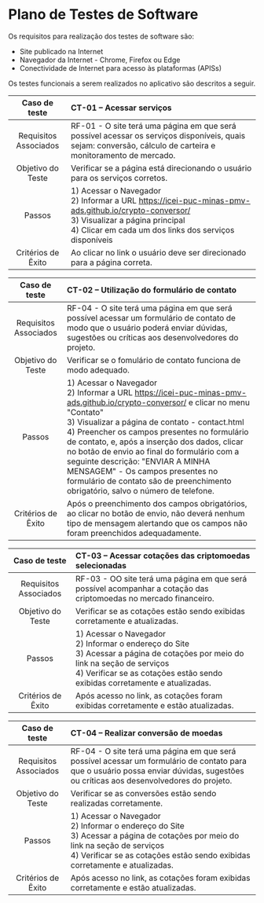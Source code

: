 # Plano de Testes de Software

Os requisitos para realização dos testes de software são:

- Site publicado na Internet
- Navegador da Internet - Chrome, Firefox ou Edge
- Conectividade de Internet para acesso às plataformas (APISs)

Os testes funcionais a serem realizados no aplicativo são descritos a seguir.

|     Caso de teste     | CT-01 – Acessar serviços                                                                                                                                                                                    |
| :-------------------: | :---------------------------------------------------------------------------------------------------------------------------------------------------------------------------------------------------------- |
| Requisitos Associados | RF-01 - O site terá uma página em que será possível acessar os serviços disponíveis, quais sejam: conversão, cálculo de carteira e monitoramento de mercado.                                                |
|   Objetivo do Teste   | Verificar se a página está direcionando o usuário para os serviços corretos.                                                                                                                                |
|        Passos         | 1) Acessar o Navegador <br> 2) Informar a URL https://icei-puc-minas-pmv-ads.github.io/crypto-conversor/ <br> 3) Visualizar a página principal <br> 4) Clicar em cada um dos links dos serviços disponíveis |
|  Critérios de Êxito   | Ao clicar no link o usuário deve ser direcionado para a página correta.                                                                                                                                     |

|     Caso de teste     | CT-02 – Utilização do formulário de contato                                                                                                                                                                                                                                                                                                                                                                                                                                                              |
| :-------------------: | :------------------------------------------------------------------------------------------------------------------------------------------------------------------------------------------------------------------------------------------------------------------------------------------------------------------------------------------------------------------------------------------------------------------------------------------------------------------------------------------------------- |
| Requisitos Associados | RF-04 - O site terá uma página em que será possível acessar um formulário de contato de modo que o usuário poderá enviar dúvidas, sugestões ou críticas aos desenvolvedores do projeto.                                                                                                                                                                                                                                                                                                                  |
|   Objetivo do Teste   | Verificar se o fomulário de contato funciona de modo adequado.                                                                                                                                                                                                                                                                                                                                                                                                                                           |
|        Passos         | 1) Acessar o Navegador <br> 2) Informar a URL https://icei-puc-minas-pmv-ads.github.io/crypto-conversor/ e clicar no menu "Contato" <br> 3) Visualizar a página de contato - contact.html <br> 4) Preencher os campos presentes no formulário de contato, e, após a inserção dos dados, clicar no botão de envio ao final do formulário com a seguinte descrição: "ENVIAR A MINHA MENSAGEM" - Os campos presentes no formulário de contato são de preenchimento obrigatório, salvo o número de telefone. |
|  Critérios de Êxito   | Após o preenchimento dos campos obrigatórios, ao clicar no botão de envio, não deverá nenhum tipo de mensagem alertando que os campos não foram preenchidos adequadamente.                                                                                                                                                                                                                                                                                                                               |

|     Caso de teste     | CT-03 – Acessar cotações das criptomoedas selecionadas                                                                                                                                                                  |
| :-------------------: | :---------------------------------------------------------------------------------------------------------------------------------------------------------------------------------------------------------------------- |
| Requisitos Associados | RF-03 - OO site terá uma página em que será possível acompanhar a cotação das criptomoedas no mercado financeiro.                                                                                                       |
|   Objetivo do Teste   | Verificar se as cotações estão sendo exibidas corretamente e atualizadas.                                                                                                                                               |
|        Passos         | 1) Acessar o Navegador <br> 2) Informar o endereço do Site <br> 3) Acessar a página de cotações por meio do link na seção de serviços <br> 4) Verificar se as cotações estão sendo exibidas corretamente e atualizadas. |
|  Critérios de Êxito   | Após acesso no link, as cotações foram exibidas corretamente e estão atualizadas.                                                                                                                                       |

|     Caso de teste     | CT-04 – Realizar conversão de moedas                                                                                                                                                                                    |
| :-------------------: | :---------------------------------------------------------------------------------------------------------------------------------------------------------------------------------------------------------------------- |
| Requisitos Associados | RF-04 - O site terá uma página em que será possível acessar um formulário de contato para que o usuário possa enviar dúvidas, sugestões ou críticas aos desenvolvedores do projeto.                                     |
|   Objetivo do Teste   | Verificar se as conversões estão sendo realizadas corretamente.                                                                                                                                                         |
|        Passos         | 1) Acessar o Navegador <br> 2) Informar o endereço do Site <br> 3) Acessar a página de cotações por meio do link na seção de serviços <br> 4) Verificar se as cotações estão sendo exibidas corretamente e atualizadas. |
|  Critérios de Êxito   | Após acesso no link, as cotações foram exibidas corretamente e estão atualizadas.                                                                                                                                       |
